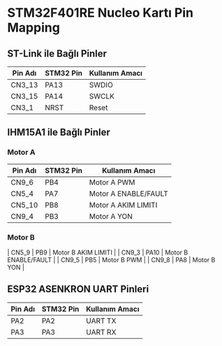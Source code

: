 # STM32F401RE Nucleo Kartı Pin Mapping

## ST-Link ile Bağlı Pinler
| Pin Adı | STM32 Pin | Kullanım Amacı        |
|---------|-----------|-----------------------|
| CN3_13  | PA13      | SWDIO                 |
| CN3_15  | PA14      | SWCLK                 |
| CN3_1   | NRST      | Reset                 |

## IHM15A1 ile Bağlı Pinler

### Motor A

| Pin Adı | STM32 Pin | Kullanım Amacı        |
|---------|-----------|-----------------------|
| CN9_6   | PB4       | Motor A PWM           |
| CN5_4   | PA7       | Motor A ENABLE/FAULT  |
| CN5_10  | PB8       | Motor A AKIM LIMITI   |
| CN9_4   | PB3       | Motor A YON           |

### Motor B

| CN5_9   | PB9       | Motor B AKIM LIMITI   |
| CN9_3   | PA10      | Motor B ENABLE/FAULT  |
| CN9_5   | PB5       | Motor B PWM           |
| CN9_8   | PA8       | Motor B YON           |


## ESP32 ASENKRON UART Pinleri
| Pin Adı | STM32 Pin | Kullanım Amacı      |
|---------|-----------|---------------------|
| PA2     | PA2       | UART TX             |
| PA3     | PA3       | UART RX             |
